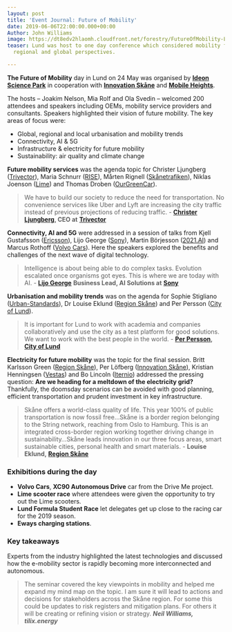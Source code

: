 ```yaml
---
layout: post
title: 'Event Journal: Future of Mobility'
date: 2019-06-06T22:00:00.000+00:00
Author: John Williams
image: https://dt8edv2hlaomh.cloudfront.net/forestry/FutureOfMobility-Lund.jpg
teaser: Lund was host to one day conference which considered mobility from local,
  regional and global perspectives.

---
```

**The Future of Mobility** day in Lund on 24 May was organised by [**Ideon Science Park**](https://ideon.se/) in cooperation with [**Innovation Skåne**](http://www.innovationskane.com/sv/) and [**Mobile Heights**](https://mobileheights.org/).

The hosts – Joakim Nelson, Mia Rolf and Ola Svedin – welcomed 200 attendees and speakers including OEMs, mobility service providers and consultants. Speakers highlighted their vision of future mobility. The key areas of focus were:

* Global, regional and local urbanisation and mobility trends
* Connectivity, AI & 5G
* Infrastructure & electricity for future mobility
* Sustainability: air quality and climate change

**Future mobility services** was the agenda topic for Christer Ljungberg ([Trivector](https://www.trivector.se/)), Maria Schnurr ([RISE](https://www.ri.se/sv)), Mårten Rignell ([Skånetrafiken](https://www.skanetrafiken.se/)), Niklas Joenson ([Lime](https://www.li.me/)) and Thomas Droben ([OurGreenCar](https://ourgreencar.se/)).

> We have to build our society to reduce the need for transportation. No convenience services like Uber and Lyft are increasing the city traffic instead of previous projections of reducing traffic. - [**Christer Ljungberg**](https://www.linkedin.com/in/christerljungberg/)**, CEO at** [**Trivector**](https://www.trivector.se/)

**Connectivity, AI and 5G** were addressed in a session of talks from Kjell Gustafsson ([Ericsson](https://www.ericsson.com/en)), Lijo George ([Sony](https://www.sony.com/)), Martin Börjesson ([2021.AI](https://2021.ai/)) and Marcus Rothoff ([Volvo Cars](https://www.volvocars.com/)). Here the speakers explored the benefits and challenges of the next wave of digital technology.

> Intelligence is about being able to do complex tasks. Evolution escalated once organisms got eyes. This is where we are today with AI. - [**Lijo George**](https://www.linkedin.com/in/georgelijothomas/) **Business Lead, AI Solutions at** [**Sony**](https://www.sony.com/ )

**Urbanisation and mobility trends** was on the agenda for Sophie Stigliano ([Urban-Standards](https://www.urban-standards.com/)), Dr Louise Eklund ([Region Skåne](https://www.skane.se/en/)) and Per Persson ([City of Lund](https://www.lund.se/#/)).

> It is important for Lund to work with academia and companies collaboratively and use the city as a test platform for good solutions. We want to work with the best people in the world. - [**Per Persson**](https://www.linkedin.com/in/per-persson-38a39050/)**,** [**City of Lund**](https://www.lund.se/.)

**Electricity for future mobility** was the topic for the final session. Britt Karlsson Green ([Region Skåne](https://www.skane.se/en/)), Per Löfberg ([Innovation Skåne](http://www.innovationskane.com/sv/)), Kristian Henningsen ([Vestas](https://www.vestas.com/)) and Bo Lincoln ([Iternio](https://iternio.com/)) addressed the pressing question: **Are we heading for a meltdown of the electricity grid?** Thankfully, the doomsday scenarios can be avoided with good planning, efficient transportation and prudent investment in key infrastructure.

> Skåne offers a world-class quality of life. This year 100% of public transportation is now fossil free…Skåne is a border region belonging to the String network, reaching from Oslo to Hamburg. This is an integrated cross-border region working together driving change in sustainability…Skåne leads innovation in our three focus areas, smart sustainable cities, personal health and smart materials. - **Louise Eklund,** [**Region Skåne**](https://www.youtube.com/redirect?q=https%3A%2F%2Fwww.skane.se%2Fen%2F&event=video_description&v=57kIxMcC4yw&redir_token=-MN4fSnwzdS0_SbPtEPakOTlKTt8MTU2MjQyNDQ5NEAxNTYyMzM4MDk0)

### Exhibitions during the day

* **Volvo Cars**, **XC90 Autonomous Drive** car from the Drive Me project.
* **Lime scooter race** where attendees were given the opportunity to try out the Lime scooters.
* **Lund Formula Student Race** let delegates get up close to the racing car for the 2019 season.
* **Eways charging stations**.

### **Key takeaways**

Experts from the industry highlighted the latest technologies and discussed how the e-mobility sector is rapidly becoming more interconnected and autonomous.

> The seminar covered the key viewpoints in mobility and helped me expand my mind map on the topic. I am sure it will lead to actions and decisions for stakeholders across the Skåne region. For some this could be updates to risk registers and mitigation plans. For others it will be creating or refining vision or strategy. **_Neil Williams, tilix.energy_**